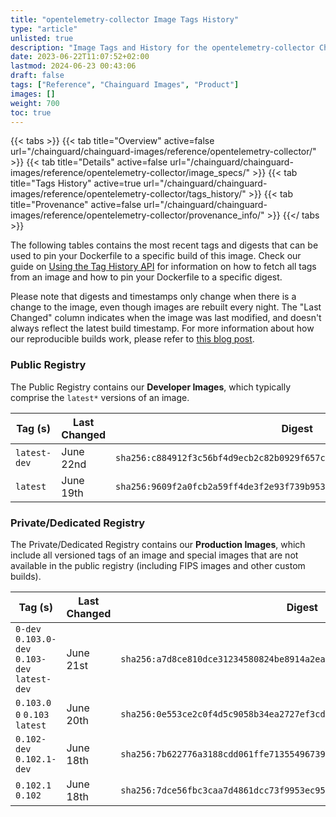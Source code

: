 ```yaml
---
title: "opentelemetry-collector Image Tags History"
type: "article"
unlisted: true
description: "Image Tags and History for the opentelemetry-collector Chainguard Image"
date: 2023-06-22T11:07:52+02:00
lastmod: 2024-06-23 00:43:06
draft: false
tags: ["Reference", "Chainguard Images", "Product"]
images: []
weight: 700
toc: true
---
```


{{< tabs >}}
{{< tab title="Overview" active=false url="/chainguard/chainguard-images/reference/opentelemetry-collector/" >}}
{{< tab title="Details" active=false url="/chainguard/chainguard-images/reference/opentelemetry-collector/image_specs/" >}}
{{< tab title="Tags History" active=true url="/chainguard/chainguard-images/reference/opentelemetry-collector/tags_history/" >}}
{{< tab title="Provenance" active=false url="/chainguard/chainguard-images/reference/opentelemetry-collector/provenance_info/" >}}
{{</ tabs >}}

The following tables contains the most recent tags and digests that can be used to pin your Dockerfile to a specific build of this image. Check our guide on [Using the Tag History API](/chainguard/chainguard-images/using-the-tag-history-api/) for information on how to fetch all tags from an image and how to pin your Dockerfile to a specific digest.

Please note that digests and timestamps only change when there is a change to the image, even though images are rebuilt every night. The "Last Changed" column indicates when the image was last modified, and doesn't always reflect the latest build timestamp. For more information about how our reproducible builds work, please refer to [this blog post](https://www.chainguard.dev/unchained/reproducing-chainguards-reproducible-image-builds).

### Public Registry
The Public Registry contains our **Developer Images**, which typically comprise the `latest*` versions of an image.

| Tag (s)       | Last Changed | Digest                                                                    |
|---------------|--------------|---------------------------------------------------------------------------|
|  `latest-dev` | June 22nd    | `sha256:c884912f3c56bf4d9ecb2c82b0929f657c0513e437b71fa833f5b1a7270ef190` |
|  `latest`     | June 19th    | `sha256:9609f2a0fcb2a59ff4de3f2e93f739b953b100ffa489391f01c6e62ab9fd3933` |


### Private/Dedicated Registry
The Private/Dedicated Registry contains our **Production Images**, which include all versioned tags of an image and special images that are not available in the public registry (including FIPS images and other custom builds).

| Tag (s)                                         | Last Changed | Digest                                                                    |
|-------------------------------------------------|--------------|---------------------------------------------------------------------------|
|  `0-dev` `0.103.0-dev` `0.103-dev` `latest-dev` | June 21st    | `sha256:a7d8ce810dce31234580824be8914a2eac0ebbecc689d21a978d4be2e8a10eac` |
|  `0.103.0` `0` `0.103` `latest`                 | June 20th    | `sha256:0e553ce2c0f4d5c9058b34ea2727ef3cdd556037ab27f8d4ebcb9aca543d4d70` |
|  `0.102-dev` `0.102.1-dev`                      | June 18th    | `sha256:7b622776a3188cdd061ffe7135549673908c52f2f4b775eac1e21cfe60a961e6` |
|  `0.102.1` `0.102`                              | June 18th    | `sha256:7dce56fbc3caa7d4861dcc73f9953ec95781f896a46e176f84cc11d310a9250c` |


